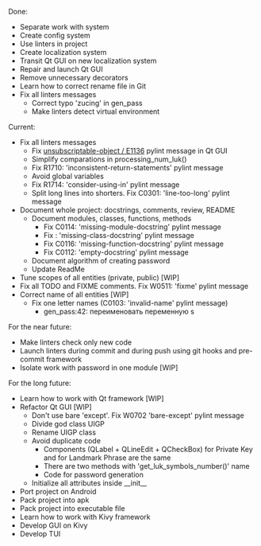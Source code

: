 Done:

- Separate work with system
- Create config system
- Use linters in project
- Create localization system
- Transit Qt GUI on new localization system
- Repair and launch Qt GUI
- Remove unnecessary decorators
- Learn how to correct rename file in Git
- Fix all linters messages
    - Correct typo 'zucing' in gen_pass
    - Make linters detect virtual environment

Current:

- Fix all linters messages
    - Fix [unsubscriptable-object / E1136][1] pylint message in Qt GUI
    - Simplify comparations in processing_num_luk()
    - Fix R1710: 'inconsistent-return-statements' pylint message
    - Avoid global variables
    - Fix R1714: 'consider-using-in' pylint message
    - Split long lines into shorters. Fix C0301: 'line-too-long' pylint message
- Document whole project: docstrings, comments, review, README
    - Document modules, classes, functions, methods
        - Fix C0114: 'missing-module-docstring' pylint message
        - Fix : 'missing-class-docstring' pylint message
        - Fix C0116: 'missing-function-docstring' pylint message
        - Fix C0112: 'empty-docstring' pylint message
    - Document algorithm of creating password
    - Update ReadMe
- Tune scopes of all entities (private, public) [WIP]
- Fix all TODO and FIXME comments. Fix W0511: 'fixme' pylint message
- Correct name of all entities [WIP]
    - Fix one letter names (C0103: 'invalid-name' pylint message)
        - gen_pass:42: переименовать переменную s

For the near future:

- Make linters check only new code
- Launch linters during commit and during push using git hooks and pre-commit framework
- Isolate work with password in one module [WIP]

For the long future:

- Learn how to work with Qt framework [WIP]
- Refactor Qt GUI [WIP]
    - Don't use bare 'except'. Fix W0702 'bare-except' pylint message
    - Divide god class UIGP
    - Rename UIGP class
    - Avoid duplicate code
        - Components (QLabel + QLineEdit + QCheckBox) for Private Key and for Landmark Phrase are the same
        - There are two methods with 'get_luk_symbols_number()' name
        - Code for password generation
    - Initialize all attributes inside \_\_init\_\_
- Port project on Android
- Pack project into apk
- Pack project into executable file
- Learn how to work with Kivy framework
- Develop GUI on Kivy
- Develop TUI

[1]: <https://pylint.pycqa.org/en/latest/user_guide/messages/error/unsubscriptable-object.html> (unsubscriptable-object / E1136)
